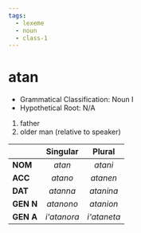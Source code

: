 ```yaml
---
tags:
  - lexeme
  - noun
  - class-1
---
```

# atan

- Grammatical Classification: Noun I
- Hypothetical Root: N/A

1. father
2. older man (relative to speaker)

|  | Singular | Plural |
| ---- | :--: | :--: |
| **NOM** | *atan* | *atani* |
| **ACC** | *atano* | *atanen* |
| **DAT** | *atanna* | *atanina* |
| **GEN N** | *atanono* | *atanion* |
| **GEN A** | *i'atanora* | *i'ataneta* |
